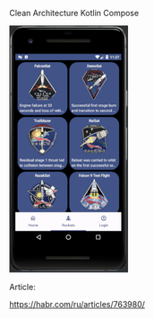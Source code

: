 Clean Architecture Kotlin Compose



![Cards](https://raw.githubusercontent.com/app-z/NoArchitecture-Kotlin-Compose/architecture/img/screen_main_440.png)


Article:

https://habr.com/ru/articles/763980/

                    
